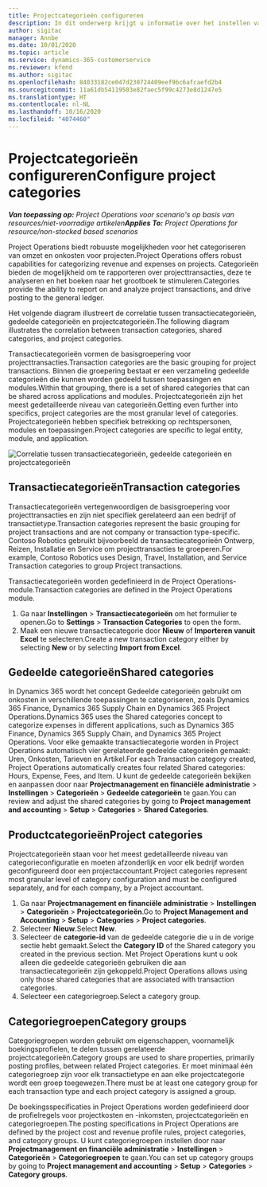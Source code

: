 ```yaml
---
title: Projectcategorieën configureren
description: In dit onderwerp krijgt u informatie over het instellen van projectcategorieën.
author: sigitac
manager: Annbe
ms.date: 10/01/2020
ms.topic: article
ms.service: dynamics-365-customerservice
ms.reviewer: kfend
ms.author: sigitac
ms.openlocfilehash: 84033182ce047d230724409eef9bc6afcaefd2b4
ms.sourcegitcommit: 11a61db54119503e82faec5f99c4273e8d1247e5
ms.translationtype: HT
ms.contentlocale: nl-NL
ms.lasthandoff: 10/16/2020
ms.locfileid: "4074460"
---
```

# <a name="configure-project-categories"></a><span data-ttu-id="2cabe-103">Projectcategorieën configureren</span><span class="sxs-lookup"><span data-stu-id="2cabe-103">Configure project categories</span></span>

<span data-ttu-id="2cabe-104">_**Van toepassing op:** Project Operations voor scenario's op basis van resources/niet-voorradige artikelen_</span><span class="sxs-lookup"><span data-stu-id="2cabe-104">_**Applies To:** Project Operations for resource/non-stocked based scenarios_</span></span>

<span data-ttu-id="2cabe-105">Project Operations biedt robuuste mogelijkheden voor het categoriseren van omzet en onkosten voor projecten.</span><span class="sxs-lookup"><span data-stu-id="2cabe-105">Project Operations offers robust capabilities for categorizing revenue and expenses on projects.</span></span> <span data-ttu-id="2cabe-106">Categorieën bieden de mogelijkheid om te rapporteren over projecttransacties, deze te analyseren en het boeken naar het grootboek te stimuleren.</span><span class="sxs-lookup"><span data-stu-id="2cabe-106">Categories provide the ability to report on and analyze project transactions, and drive posting to the general ledger.</span></span>

<span data-ttu-id="2cabe-107">Het volgende diagram illustreert de correlatie tussen transactiecategorieën, gedeelde categorieën en projectcategorieën.</span><span class="sxs-lookup"><span data-stu-id="2cabe-107">The following diagram illustrates the correlation between transaction categories, shared categories, and project categories.</span></span> 

<span data-ttu-id="2cabe-108">Transactiecategorieën vormen de basisgroepering voor projecttransacties.</span><span class="sxs-lookup"><span data-stu-id="2cabe-108">Transaction categories are the basic grouping for project transactions.</span></span> <span data-ttu-id="2cabe-109">Binnen die groepering bestaat er een verzameling gedeelde categorieën die kunnen worden gedeeld tussen toepassingen en modules.</span><span class="sxs-lookup"><span data-stu-id="2cabe-109">Within that grouping, there is a set of shared categories that can be shared across applications and modules.</span></span> <span data-ttu-id="2cabe-110">Projectcategorieën zijn het meest gedetailleerde niveau van categorieën.</span><span class="sxs-lookup"><span data-stu-id="2cabe-110">Getting even further into specifics, project categories are the most granular level of categories.</span></span> <span data-ttu-id="2cabe-111">Projectcategorieën hebben specifiek betrekking op rechtspersonen, modules en toepassingen.</span><span class="sxs-lookup"><span data-stu-id="2cabe-111">Project categories are specific to legal entity, module, and application.</span></span>

![Correlatie tussen transactiecategorieën, gedeelde categorieën en projectcategorieën](media/project-categories.png)

## <a name="transaction-categories"></a><span data-ttu-id="2cabe-113">Transactiecategorieën</span><span class="sxs-lookup"><span data-stu-id="2cabe-113">Transaction categories</span></span>

<span data-ttu-id="2cabe-114">Transactiecategorieën vertegenwoordigen de basisgroepering voor projecttransacties en zijn niet specifiek gerelateerd aan een bedrijf of transactietype.</span><span class="sxs-lookup"><span data-stu-id="2cabe-114">Transaction categories represent the basic grouping for project transactions and are not company or transaction type-specific.</span></span> <span data-ttu-id="2cabe-115">Contoso Robotics gebruikt bijvoorbeeld de transactiecategorieën Ontwerp, Reizen, Installatie en Service om projecttransacties te groeperen.</span><span class="sxs-lookup"><span data-stu-id="2cabe-115">For example, Contoso Robotics uses Design, Travel, Installation, and Service Transaction categories to group Project transactions.</span></span>

<span data-ttu-id="2cabe-116">Transactiecategorieën worden gedefinieerd in de Project Operations-module.</span><span class="sxs-lookup"><span data-stu-id="2cabe-116">Transaction categories are defined in the Project Operations module.</span></span> 
1. <span data-ttu-id="2cabe-117">Ga naar **Instellingen** \> **Transactiecategorieën** om het formulier te openen.</span><span class="sxs-lookup"><span data-stu-id="2cabe-117">Go to **Settings** \> **Transaction Categories** to open the form.</span></span> 
2. <span data-ttu-id="2cabe-118">Maak een nieuwe transactiecategorie door **Nieuw** of **Importeren vanuit Excel** te selecteren.</span><span class="sxs-lookup"><span data-stu-id="2cabe-118">Create a new transaction category either by selecting **New** or by selecting **Import from Excel**.</span></span>

## <a name="shared-categories"></a><span data-ttu-id="2cabe-119">Gedeelde categorieën</span><span class="sxs-lookup"><span data-stu-id="2cabe-119">Shared categories</span></span>

<span data-ttu-id="2cabe-120">In Dynamics 365 wordt het concept Gedeelde categorieën gebruikt om onkosten in verschillende toepassingen te categoriseren, zoals Dynamics 365 Finance, Dynamics 365 Supply Chain en Dynamics 365 Project Operations.</span><span class="sxs-lookup"><span data-stu-id="2cabe-120">Dynamics 365 uses the Shared categories concept to categorize expenses in different applications, such as Dynamics 365 Finance, Dynamics 365 Supply Chain, and Dynamics 365 Project Operations.</span></span> <span data-ttu-id="2cabe-121">Voor elke gemaakte transactiecategorie worden in Project Operations automatisch vier gerelateerde gedeelde categorieën gemaakt: Uren, Onkosten, Tarieven en Artikel.</span><span class="sxs-lookup"><span data-stu-id="2cabe-121">For each Transaction category created, Project Operations automatically creates four related Shared categories: Hours, Expense, Fees, and Item.</span></span> <span data-ttu-id="2cabe-122">U kunt de gedeelde categorieën bekijken en aanpassen door naar **Projectmanagement en financiële administratie** \> **Instellingen** \> **Categorieën** \> **Gedeelde categorieën** te gaan.</span><span class="sxs-lookup"><span data-stu-id="2cabe-122">You can review and adjust the shared categories by going to **Project management and accounting** \> **Setup** \> **Categories** \> **Shared Categories**.</span></span>

## <a name="project-categories"></a><span data-ttu-id="2cabe-123">Productcategorieën</span><span class="sxs-lookup"><span data-stu-id="2cabe-123">Project categories</span></span>

<span data-ttu-id="2cabe-124">Projectcategorieën staan voor het meest gedetailleerde niveau van categorieconfiguratie en moeten afzonderlijk en voor elk bedrijf worden geconfigureerd door een projectaccountant.</span><span class="sxs-lookup"><span data-stu-id="2cabe-124">Project categories represent most granular level of category configuration and must be configured separately, and for each company, by a Project accountant.</span></span>

1. <span data-ttu-id="2cabe-125">Ga naar **Projectmanagement en financiële administratie** \> **Instellingen** \> **Categorieën** \> **Projectcategorieën**.</span><span class="sxs-lookup"><span data-stu-id="2cabe-125">Go to **Project Management and Accounting** \> **Setup** \> **Categories** \> **Project categories**.</span></span>
2. <span data-ttu-id="2cabe-126">Selecteer **Nieuw**.</span><span class="sxs-lookup"><span data-stu-id="2cabe-126">Select **New**.</span></span>
3. <span data-ttu-id="2cabe-127">Selecteer de **categorie-id** van de gedeelde categorie die u in de vorige sectie hebt gemaakt.</span><span class="sxs-lookup"><span data-stu-id="2cabe-127">Select the **Category ID** of the Shared category you created in the previous section.</span></span> <span data-ttu-id="2cabe-128">Met Project Operations kunt u ook alleen die gedeelde categorieën gebruiken die aan transactiecategorieën zijn gekoppeld.</span><span class="sxs-lookup"><span data-stu-id="2cabe-128">Project Operations allows using only those shared categories that are associated with transaction categories.</span></span>
4. <span data-ttu-id="2cabe-129">Selecteer een categoriegroep.</span><span class="sxs-lookup"><span data-stu-id="2cabe-129">Select a category group.</span></span>

## <a name="category-groups"></a><span data-ttu-id="2cabe-130">Categoriegroepen</span><span class="sxs-lookup"><span data-stu-id="2cabe-130">Category groups</span></span>

<span data-ttu-id="2cabe-131">Categoriegroepen worden gebruikt om eigenschappen, voornamelijk boekingsprofielen, te delen tussen gerelateerde projectcategorieën.</span><span class="sxs-lookup"><span data-stu-id="2cabe-131">Category groups are used to share properties, primarily posting profiles, between related Project categories.</span></span> <span data-ttu-id="2cabe-132">Er moet minimaal één categoriegroep zijn voor elk transactietype en aan elke projectcategorie wordt een groep toegewezen.</span><span class="sxs-lookup"><span data-stu-id="2cabe-132">There must be at least one category group for each transaction type and each project category is assigned a group.</span></span>

<span data-ttu-id="2cabe-133">De boekingsspecificaties in Project Operations worden gedefinieerd door de profielregels voor projectkosten en -inkomsten, projectcategorieën en categoriegroepen.</span><span class="sxs-lookup"><span data-stu-id="2cabe-133">The posting specifications in Project Operations are defined by the project cost and revenue profile rules, project categories, and category groups.</span></span> <span data-ttu-id="2cabe-134">U kunt categoriegroepen instellen door naar **Projectmanagement en financiële administratie** \> **Instellingen** \> **Categorieën** \> **Categoriegroepen** te gaan.</span><span class="sxs-lookup"><span data-stu-id="2cabe-134">You can set up category groups by going to **Project management and accounting** \> **Setup** \> **Categories** \> **Category groups**.</span></span>
